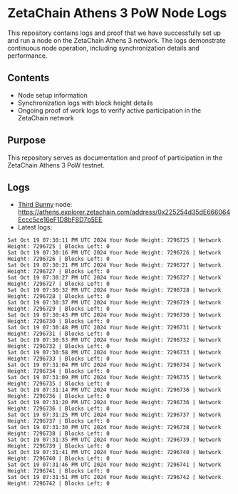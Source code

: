# ZetaChain Athens 3 PoW Node Logs
This repository contains logs and proof that we have successfully set up and run a node on the ZetaChain Athens 3 network. The logs demonstrate continuous node operation, including synchronization details and performance.

## Contents
- Node setup information
- Synchronization logs with block height details
- Ongoing proof of work logs to verify active participation in the ZetaChain network

## Purpose
This repository serves as documentation and proof of participation in the ZetaChain Athens 3 PoW testnet.

## Logs

- [Third Bunny](https://thirdbunny.xyz/) node: https://athens.explorer.zetachain.com/address/0x225254d35dE666064Eccc5ce16eF1D8bF8D7b5EE
- Latest logs:
```
Sat Oct 19 07:30:11 PM UTC 2024 Your Node Height: 7296725 | Network Height: 7296725 | Blocks Left: 0
Sat Oct 19 07:30:16 PM UTC 2024 Your Node Height: 7296726 | Network Height: 7296726 | Blocks Left: 0
Sat Oct 19 07:30:21 PM UTC 2024 Your Node Height: 7296727 | Network Height: 7296727 | Blocks Left: 0
Sat Oct 19 07:30:27 PM UTC 2024 Your Node Height: 7296727 | Network Height: 7296727 | Blocks Left: 0
Sat Oct 19 07:30:32 PM UTC 2024 Your Node Height: 7296728 | Network Height: 7296728 | Blocks Left: 0
Sat Oct 19 07:30:37 PM UTC 2024 Your Node Height: 7296729 | Network Height: 7296729 | Blocks Left: 0
Sat Oct 19 07:30:43 PM UTC 2024 Your Node Height: 7296730 | Network Height: 7296730 | Blocks Left: 0
Sat Oct 19 07:30:48 PM UTC 2024 Your Node Height: 7296731 | Network Height: 7296731 | Blocks Left: 0
Sat Oct 19 07:30:53 PM UTC 2024 Your Node Height: 7296732 | Network Height: 7296732 | Blocks Left: 0
Sat Oct 19 07:30:58 PM UTC 2024 Your Node Height: 7296733 | Network Height: 7296733 | Blocks Left: 0
Sat Oct 19 07:31:04 PM UTC 2024 Your Node Height: 7296734 | Network Height: 7296734 | Blocks Left: 0
Sat Oct 19 07:31:09 PM UTC 2024 Your Node Height: 7296735 | Network Height: 7296735 | Blocks Left: 0
Sat Oct 19 07:31:14 PM UTC 2024 Your Node Height: 7296736 | Network Height: 7296736 | Blocks Left: 0
Sat Oct 19 07:31:20 PM UTC 2024 Your Node Height: 7296736 | Network Height: 7296736 | Blocks Left: 0
Sat Oct 19 07:31:25 PM UTC 2024 Your Node Height: 7296737 | Network Height: 7296737 | Blocks Left: 0
Sat Oct 19 07:31:30 PM UTC 2024 Your Node Height: 7296738 | Network Height: 7296738 | Blocks Left: 0
Sat Oct 19 07:31:35 PM UTC 2024 Your Node Height: 7296739 | Network Height: 7296739 | Blocks Left: 0
Sat Oct 19 07:31:41 PM UTC 2024 Your Node Height: 7296740 | Network Height: 7296740 | Blocks Left: 0
Sat Oct 19 07:31:46 PM UTC 2024 Your Node Height: 7296741 | Network Height: 7296741 | Blocks Left: 0
Sat Oct 19 07:31:51 PM UTC 2024 Your Node Height: 7296742 | Network Height: 7296742 | Blocks Left: 0
```
